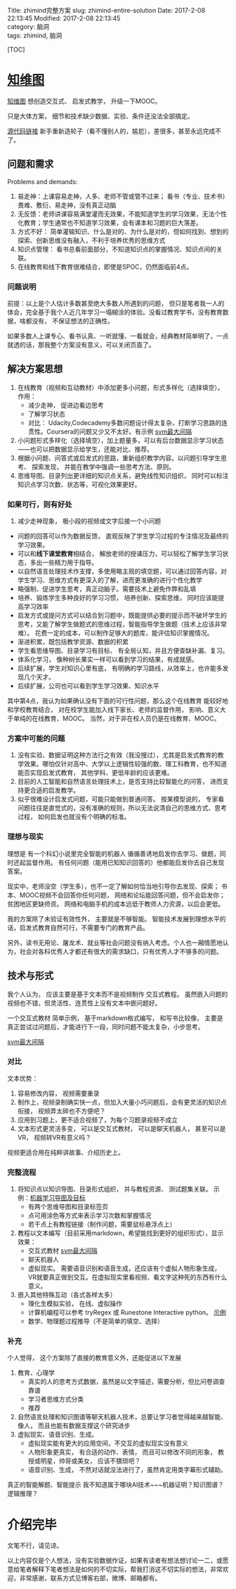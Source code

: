 Title: zhimind完整方案
slug: zhimind-entire-solution
Date: 2017-2-08 22:13:45
Modified: 2017-2-08 22:13:45   
category: 脑洞  
tags: zhimind, 脑洞    

[TOC]

# [知维图](zhimind.com)

[知维图](zhimind.com) 想创造交互式、 启发式教学， 升级一下MOOC。

只是大体方案， 细节和技术缺少数据、实验、条件还没法全部搞定。

[源代码链接](https://github.com/sndnyang/zhimind)  新手重新造轮子（看不懂别人的，尴尬），差很多，甚至永远完成不了。

## 问题和需求

Problems and demands:

1. 易走神：上课容易走神，人多、老师不管或管不过来； 看书（专业、技术书）畏难、敷衍、易走神，没有真正动脑
2. 无反馈：老师讲课容易满堂灌而无效果，不能知道学生的学习效果，无法个性化教育；学生通常也不知道学习效果，会有课本和习题的巨大落差。
3. 方式不好： 简单灌输知识、什么是对的、为什么是对的，但如何找到、想到的探索、创新思维没有融入，不利于培养优秀的思维方式
4. 知识点管理： 看书总看前面部分，不知道知识点的掌握情况、知识点间的关联。
5. 在线教育和线下教育很难结合，即使是SPOC，仍然面临前4点。

### 问题说明

前提：以上是个人估计多数甚至绝大多数人所遇到的问题， 但只是笔者我一人的体会，完全基于我个人近几年学习一塌糊涂的体验。没看过教育学书，没有教育数据，啥都没有， 不保证想法的正确性。

如果多数人上课专心、看书认真、一听就懂、一看就会，经典教材简单明了，一点就透的话，那我整个方案没有意义，可以关闭页面了。


## 解决方案思想

1. 在线教育（视频和互动教材）中添加更多小问题，形式多样化（选择填空）。作用：  
    - 减少走神， 促进边看边思考
    - 了解学习状态
    - 对比： Udacity,Codecademy多数问题设计得太复杂，打断学习思路的连贯性。Coursera的问题又少又不太好。有示例 [svm最大间隔](http://www.zhimind.com/tutorial/a94364d4-4f6f-41bd-8b57-6c749efc46f4?id=f349e9b2-1412-44f4-a18e-618825613bcb&name=1.%E6%94%AF%E6%8C%81%E5%90%91%E9%87%8F%E6%9C%BA%E6%9C%80%E5%A4%A7%E9%97%B4%E9%9A%94&parent=%E6%94%AF%E6%8C%81%E5%90%91%E9%87%8F%E6%9C%BA)
2. 小问题形式多样化（选择填空），加上题量多，可以有后台数据显示学习状态——也可以把数据显示给学生，还能对比、推荐。
3. 根据小问题、问答式或启发式的思路，重新组织教学内容。以问题引导学生思考、 探索发现， 并能在教学中强调一些思考方法、原则。
4. 思维导图、目录列出更详细的知识点关系，避免线性知识组织， 同时可以标注知识点学习次数、状态等，可视化效果更好。

### 如果可行，则有好处

1. 减少走神现象， 极小段的视频或文字后接一个小问题
-  问题的回答可以作为数据反馈， 直观反映了学生学习过程的专注情况及最终的学习效果。
-  可以和**线下课堂教育**相结合， 解放老师的授课压力，可以轻松了解学生学习状态，多出一些精力用于指导。 
-  以自然语言处理技术作支撑，多使用略主观的填空题，可以通过回答内容，对学生学习、思维方式有更深入的了解，进而更准确的进行个性化教学
-  略强制、促进学生思考，真正动脑子。需要技术上避免作弊和乱填
-  培养、锻炼学生多种良好的学习习惯， 培养创新、探索思维， 同时应该能提高学习效率
-  启发方式或提问方式可以结合到习题中，既能提供必要的提示而不破坏学生的思考，又能了解学生做题式的思维过程，智能指导学生做题（技术上应该非常难）。 花费一定的成本，可以制作足够大的题库，能评估知识掌握情况。
-  渐进积累，既包括教学资源、数据的积累
-  学生看思维导图、目录学习有目标、 有全局认知，并且方便查缺补漏、复习。
-  体系化学习， 像种树长果实一样可以看到学习的结果，有成就感。
-  后续扩展，学生对知识心里有底， 有明确的学习路线，从效率上，也许能多发现几个天才。
-  后续扩展，公司也可以看到学生学习效果、知识水平

其中第4点，我认为如果确认没有下面的可行性问题，那么这个在线教育 能较好地和学校教育结合， 对在校学生能加入线下家长、老师的监督作用， 影响、意义大于单纯的在线教育、MOOC。 当然，对于非在校人员仍是在线教育、MOOC。

### 方案中可能的问题

1. 没有实验、数据证明这种方法行之有效（我没搜过），尤其是启发式教育的教学效果。哪怕仅针对高中、大学以上逻辑性较强的数、理工科教育，也不知道能否实现启发式教育， 其他学科、更低年龄的应该更难。
2. 目前的人工智能和自然语言处理技术上，是否支持比较智能化的问答， 进而支持更合适的启发教学。
3. 似乎很难设计启发式问题，可能只能做到普通问答。 按某模型说的， 专家看问题往往是直觉式的，没有准确的规则，所以无法说清自己的思维方式、思考过程， 如何启发也就没有个明确的标准。

### 理想与现实

理想是 有一个科幻小说里完全智能的机器人 循循善诱地启发你去学习、做题，同时还起监督作用。 有任何问题（能用已知知识回答的）他都能启发你去自己发现答案。

现实中，老师没空（学生多），也不一定了解如何恰当地引导你去发现、探索； 书本、MOOC视频不会回答你任何问题， 网络和论坛能回答问题，但不会启发你； 贫困地区更缺师资。 网络和电脑手机的成本远低于教师人力资源，以后会更低。

我的方案除了未验证有效性外， 主要就是不够智能。 智能技术发展到理想水平的话，启发式教育自然可行，不需要专门的教育产品。

另外，读书无用论、屠龙术、就业等社会问题没有纳入考虑。个人也一厢情愿地认为，社会对各科优秀人才都还有很大的需求缺口，只有优秀人才不够多的问题。

## 技术与形式

我个人认为， 应该主要是基于文本而不是视频制作 交互式教程。 虽然嵌入问题的视频也不错，但灵活性、连贯性上没有文本中嵌问题好。

一个交互式教材 简单示例， 基于markdown格式编写， 和写书比较像， 主要是真正尝试过问题后，才能进行下一段，同时问题不能太复杂，小步思考。

[svm最大间隔](http://www.zhimind.com/tutorial/a94364d4-4f6f-41bd-8b57-6c749efc46f4?id=f349e9b2-1412-44f4-a18e-618825613bcb&name=1.%E6%94%AF%E6%8C%81%E5%90%91%E9%87%8F%E6%9C%BA%E6%9C%80%E5%A4%A7%E9%97%B4%E9%9A%94&parent=%E6%94%AF%E6%8C%81%E5%90%91%E9%87%8F%E6%9C%BA)

### 对比

文本优势：

1. 容易修改内容， 视频需要重录
2. 制作上，视频录制确实快一点，但加入大量小巧问题后，会有更灵活的知识点衔接， 视频弄太碎也不方便吧？
3. 应用到习题上，更不适合视频了，为每个习题录视频不成立
4. 文本形式更灵活多变， 可以是交互式教材， 可以是聊天机器人， 甚至可以是VR， 视频转VR有意义吗？

视频更适合用在纯粹讲故事、介绍历史上。

### 完整流程

1. 将知识点以知识导图、目录形式组织， 并与教程资源、 测试题集关联。 示例：[机器学习导图及目标](http://www.zhimind.com/map/f349e9b2-1412-44f4-a18e-618825613bcb)  
    - 有两个思维导图和目录标签页
    - 点可用涂色等方式来表示学习次数和掌握情况
    - 若干点上有教程链接（制作问题，需要鼠标悬浮点上）
2. 教程以文本编写（目前采用markdown，希望能找到更好的组织形式），显示效果：  
    - 交互式教材 [svm最大间隔](http://www.zhimind.com/tutorial/a94364d4-4f6f-41bd-8b57-6c749efc46f4?id=f349e9b2-1412-44f4-a18e-618825613bcb&name=1.%E6%94%AF%E6%8C%81%E5%90%91%E9%87%8F%E6%9C%BA%E6%9C%80%E5%A4%A7%E9%97%B4%E9%9A%94&parent=%E6%94%AF%E6%8C%81%E5%90%91%E9%87%8F%E6%9C%BA)
    - 聊天机器人
    - 虚拟现实。 需要语音识别和语音生成，还应该有个虚拟人物形象生成，VR就要真正做到交互。在虚拟现实里看视频、看文字这种死的东西有什么意义。
3. 嵌入其他特殊互动（各式各样太多）
    - 理化生模拟实验， 在线、虚拟操作
    - 计算机编程可以参考 tryRegex 或 Runestone Interactive python。 [示例](http://www.zhimind.com/practice/ab3e5150-a91c-4fe4-83c7-4e57fbf5c59c)
    - 数学、物理题过程推导（不是简单的填空、选择）
    
### 补充

个人觉得， 这个方案除了直接的教育意义外，还能促进以下发展

1. 教育、心理学  
    - 真实的人的思考方式数据，虽然是以文字描述，需要分析，但比问卷调查靠谱
    - 学习者思维方式分类
    - 推荐
2. 自然语言处理和知识图谱等聊天机器人技术，总要让学习者觉得越来越智能、像人， 而且也能有数据支撑这个研究进步
3. 虚拟现实、语音识别、生成。  
    - 虚拟现实能有更大的应用空间，不交互的虚拟现实没有意义
    - 人物形象更真实， 有合适的动作、表情， 而且可以修改不同的形象， 教授或明星，帅哥或美女， 应该不猥琐吧？
    - 语音识别、生成， 不然对话就没法进行了，虽然肯定用类字幕形式辅助。

真正的智能解题、智能提示 我不知道属于哪块AI技术~~~机器证明？知识图谱？逻辑推理？

# 介绍完毕

文笔不行，请见谅。

以上内容仅是个人想法，没有实验数据作证，如果有读者有想法想讨论一二，或愿意给笔者解释下笔者想法是如何的不切实际，帮我打消这不切实际的想法，非常欢迎，非常感谢，联系方式见博客右部，微博、邮箱都有。

